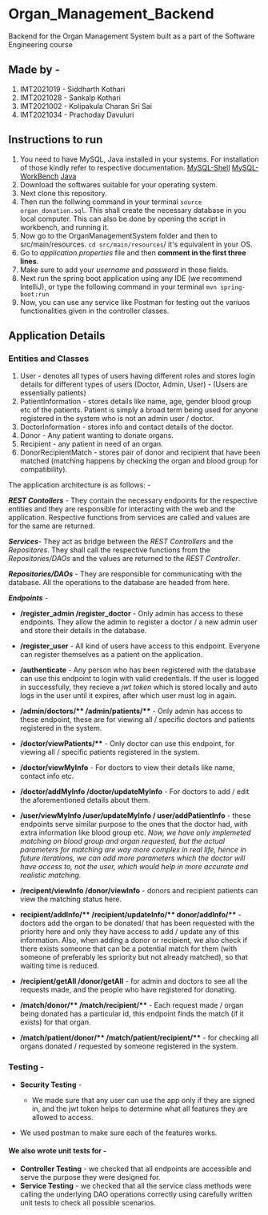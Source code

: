 # Organ_Management_Backend
Backend for the Organ Management System built as a part of the Software Engineering course

## Made by - 
1. IMT2021019 - Siddharth Kothari
2. IMT2021028 - Sankalp Kothari
3. IMT2021002 - Kolipakula Charan Sri Sai
4. IMT2021034 - Prachoday Davuluri

## Instructions to run
1. You need to have MySQL, Java installed in your systems. For installation of those kindly refer to 
respective documentation. 
    [MySQL-Shell](https://dev.mysql.com/downloads/shell/)
    [MySQL-WorkBench](https://dev.mysql.com/downloads/workbench/)
    [Java](https://www.oracle.com/in/java/technologies/downloads/)
2. Download the softwares suitable for your operating system.
3. Next clone this repository.
4. Then run the follwing command in your terminal `source organ_donation.sql`. This shall create the necessary database in you local computer. This can also be done by opening the script in workbench, and running it.
5. Now go to the OrganManagementSystem folder and then to src/main/resources. `cd src/main/resources`/ it's equivalent in your OS.
6. Go to *application.properties* file and then **comment in the first three lines**.
7. Make sure to add your *username* and *password* in those fields.
8. Next run the spring boot application using any IDE (we recommend IntelliJ), or type the following command in your terminal ```mvn spring-boot:run```
9. Now, you can use any service like Postman for testing out the variuos functionalities given in the controller classes.

## Application Details
### Entities and Classes
1. User - denotes all types of users having different roles and stores login details for different types of users (Doctor, Admin, User) - (Users are essentially patients)
2. PatientInformation - stores details like name, age, gender blood group etc of the patients. Patient is simply a broad term being used for anyone registered in the system who is not an admin user / doctor.
3. DoctorInformation - stores info and contact details of the doctor.
4. Donor - Any patient wanting to donate organs.
5. Recipient - any patient in need of an organ.
6. DonorRecipientMatch - stores pair of donor and recipient that have been matched (matching happens by checking the organ and blood group for compatibility).

The application architecture is as follows: -

***REST Contollers*** - 
They contain the necessary endpoints for the respective entities and they are responsible for interacting with the web and the application. Respective functions from services are called and values are for the same are returned.

***Services***- They act as bridge between the *REST Controllers* and the *Repositores*. They shall call the respective functions from the *Repositories/DAOs* and the values are returned to the *REST Controller*.

***Repositories/DAOs*** - 
They are responsible for communicating with the database. All the operations to the database are headed from here. 

***Endpoints*** - 
* **/register_admin /register_doctor** - Only admin has access to these endpoints. They allow the admin to register a doctor / a new admin user and store their details in the database.

* **/register_user** - All kind of users have access to this endpoint. Everyone can register themselves as a patient on the application.

* **/authenticate** - Any person who has been registered with the database can use this endpoint to login with valid credentials. If the user is logged in successfully, they recieve a *jwt token* which is stored locally and auto logs in the user until it expires, after which user must log in again.

* **/admin/doctors/\*\* /admin/patients/\*\*** - Only admin has access to these endpoint, these are for viewing all / specific doctors and patients registered in the system.

* **/doctor/viewPatients/\*\*** - Only doctor can use this endpoint, for viewing all / specific patients registered in the system.

* **/doctor/viewMyInfo** - For doctors to view their details like name, contact info etc.

* **/doctor/addMyInfo /doctor/updateMyInfo** - For doctors to add / edit the aforementioned details about them.

* **/user/viewMyInfo /user/updateMyInfo / user/addPatientInfo** - these endpoints serve similar purpose to the ones that the doctor had, with extra information like blood group etc. *Now, we have only implemeted matching on blood group and organ requested, but the actual parameters for matching are way more complex in real life, hence in future iterations, we can add more parameters which the doctor will have access to, not the user, which would help in more accurate and realistic matching.*

* **/recipent/viewInfo /donor/viewInfo** - donors and recipient patients can view the matching status here.

* **recipient/addInfo/\*\* /recipient/updateInfo/\*\* donor/addInfo/\*\*** - doctors add the organ to be donated/ that has been requested with the priority here and only they have access to add / update any of this information. Also, when adding a donor or recipient, we also check if there exists someone that can be a potential match for them (with someone of preferably les spriority but not already matched), so that waiting time is reduced.

* **/recipient/getAll /donor/getAll** - for admin and doctors to see all the requests made, and the people who have registered for donating.

* **/match/donor/\*\* /match/recipient/\*\*** - Each request made / organ being donated has a particular id, this endpoint finds the match (if it exists) for that organ.

* **/match/patient/donor/\*\* /match/patient/recipient/\*\*** - for checking all organs donated / requested by someone registered in the system.

### Testing - 
* **Security Testing** -
    * We made sure that any user can use the app only if they are signed in, and the jwt token helps to determine what all features they are allowed to access.

* We used postman to make sure each of the features works.
      
#### We also wrote unit tests for - 

* **Controller Testing** - we checked that all endpoints are accessible and serve the purpose they were designed for.
* **Service Testing** - we checked that all the service class methods were calling the underlying DAO operations correctly using carefully written unit tests to check all possible scenarios.